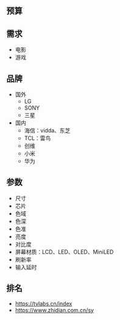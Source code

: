 ## 预算

## 需求

- 电影
- 游戏

## 品牌

- 国外
  - LG
  - SONY
  - 三星
- 国内
  - 海信：vidda、东芝
  - TCL：雷鸟
  - 创维
  - 小米
  - 华为

## 参数

- 尺寸
- 芯片
- 色域
- 色深
- 色准
- 亮度
- 对比度
- 屏幕材质：LCD、LED、OLED、MiniLED
- 刷新率
- 输入延时

## 排名

- https://tvlabs.cn/index
- https://www.zhidian.com.cn/sy
